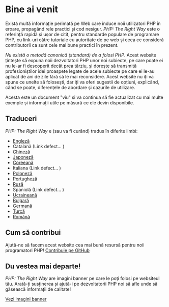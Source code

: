 # Bine ai venit

Există multă informație perimată pe Web care induce noii utilizatori PHP în eroare,
propagând rele practici și cod nesigur. _PHP: The Right Way_ este o referință rapidă și ușor de citit,
pentru standarde populare de programare PHP, cu link-uri către tutoriale cu autoritate de pe web și
ceea ce consideră contributorii ca sunt cele mai bune practici în prezent.

_Nu există o metodă canonică (standard) de a folosi PHP_. Acest website țintește să expuna noii
dezvoltatori PHP unor noi subiecte, pe care poate ei nu le-ar fi descoperit decât prea târziu,
și dorește să transmită profesioniștilor idei proaspete legate de acele subiecte pe care ei le-au
aplicat de ani de zile fără să le mai reconsidere. Acest website nu iți va spune ce unelte să
folosești, dar iți va oferi sugestii de opțiuni, explicând, când se poate, diferențele de abordare
și cazurile de utilizare.

Acesta este un document "viu" și va continua să fie actualizat cu mai multe exemple și informații
utile pe măsură ce ele devin disponibile.

## Traduceri

_PHP: The Right Way_ e (sau va fi curând) tradus în diferite limbi:

* [Engleză](http://www.phptherightway.com)
* Catalană (Link defect... )
* [Chineză](http://wulijun.github.com/php-the-right-way)
* [Japoneză](http://ja.phptherightway.com)
* [Coreeană](http://wafe.github.io/php-the-right-way/)
* Italiana (Link defect... )
* [Poloneză](http://pl.phptherightway.com/)
* [Portugheză](http://br.phptherightway.com/)
* [Rusă](http://getjump.github.io/ru-php-the-right-way)
* Spaniolă (Link defect... )
* [Ucraineană](http://iflista.github.com/php-the-right-way/)
* [Bulgară](http://bg.phptherightway.com/)
* [Germană](http://rwetzlmayr.github.io/php-the-right-way/)
* [Turcă](http://hkulekci.github.io/php-the-right-way/)
* [Română](<Put link here>)

## Cum să contribui

Ajută-ne să facem acest website cea mai bună resursă pentru noii programatori PHP! [Contribuie pe GitHub][1]

## Du vestea mai departe!

_PHP: The Right Way_ are imagini banner pe care le poți folosi pe websiteul tău. Arată-ți susținerea și ajută-i pe dezvoltatorii PHP noi să afle unde să găsească informații de calitate!

[Vezi imagini banner][2]

[1]: https://github.com/codeguy/php-the-right-way/tree/gh-pages
[2]: /banners.html

